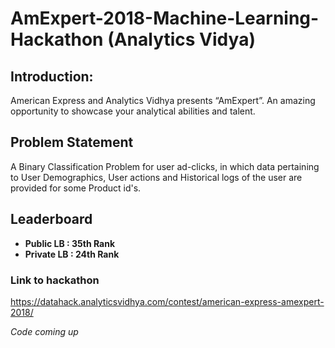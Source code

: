 # AmExpert-2018-Machine-Learning-Hackathon (Analytics Vidya)

## Introduction: 

American Express and Analytics Vidhya presents “AmExpert”. An amazing opportunity to showcase your analytical abilities and talent.

## Problem Statement

A Binary Classification Problem for user ad-clicks, in which data pertaining to User Demographics, User actions and Historical logs of the user are provided for some Product id's.

## Leaderboard
* **Public LB : 35th Rank**
* **Private LB : 24th Rank**

### Link to hackathon
https://datahack.analyticsvidhya.com/contest/american-express-amexpert-2018/

*Code coming up*
